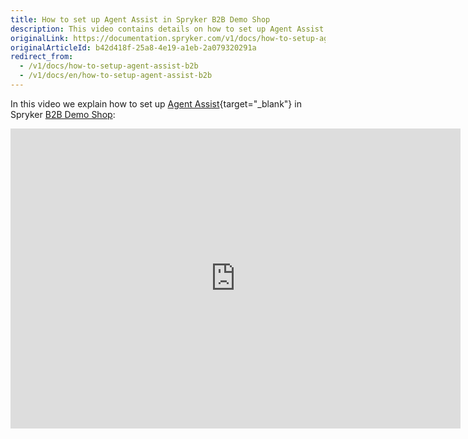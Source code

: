 ```yaml
---
title: How to set up Agent Assist in Spryker B2B Demo Shop
description: This video contains details on how to set up Agent Assist in Spryker B2B Demo Shop.
originalLink: https://documentation.spryker.com/v1/docs/how-to-setup-agent-assist-b2b
originalArticleId: b42d418f-25a8-4e19-a1eb-2a079320291a
redirect_from:
  - /v1/docs/how-to-setup-agent-assist-b2b
  - /v1/docs/en/how-to-setup-agent-assist-b2b
---
```


In this video we explain how to set up [Agent Assist](/docs/scos/user/about-spryker/201811.0/videos-and-webinars/how-to-set-up-agent-assist-in-spryker-b2b-demo-shop.html){target="_blank"} in Spryker [B2B Demo Shop](/docs/scos/user/about-spryker/201811.0/demo-shops.html#b2b-demo-shop):

<iframe src="https://fast.wistia.net/embed/iframe/86ixsrlfi5" title="How to set up Agent Assist in Spryker" allowtransparency="true" frameborder="0" scrolling="no" class="wistia_embed" name="wistia_embed" allowfullscreen="0" mozallowfullscreen="0" webkitallowfullscreen="0" oallowfullscreen="0" msallowfullscreen="0" width="720" height="480"></iframe>
